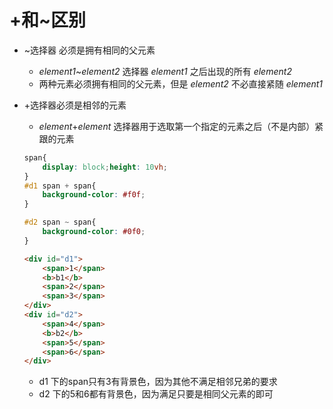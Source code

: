 # +和~区别

- ~选择器 必须是拥有相同的父元素

  - *element1*~*element2* 选择器 *element1* 之后出现的所有 *element2* 
  - 两种元素必须拥有相同的父元素，但是 *element2* 不必直接紧随 *element1* 

- +选择器必须是相邻的元素

  - *element*+*element* 选择器用于选取第一个指定的元素之后（不是内部）紧跟的元素 

  ```css
  span{
      display: block;height: 10vh;
  }
  #d1 span + span{
      background-color: #f0f;        
  }
  
  #d2 span ~ span{
      background-color: #0f0;
  }
  ```

  ```html
  <div id="d1">
      <span>1</span>
      <b>b1</b>
      <span>2</span>
      <span>3</span>
  </div>
  <div id="d2">
      <span>4</span>
      <b>b2</b>
      <span>5</span>
      <span>6</span>
  </div>
  ```

  - d1 下的span只有3有背景色，因为其他不满足相邻兄弟的要求
  - d2 下的5和6都有背景色，因为满足只要是相同父元素的即可
